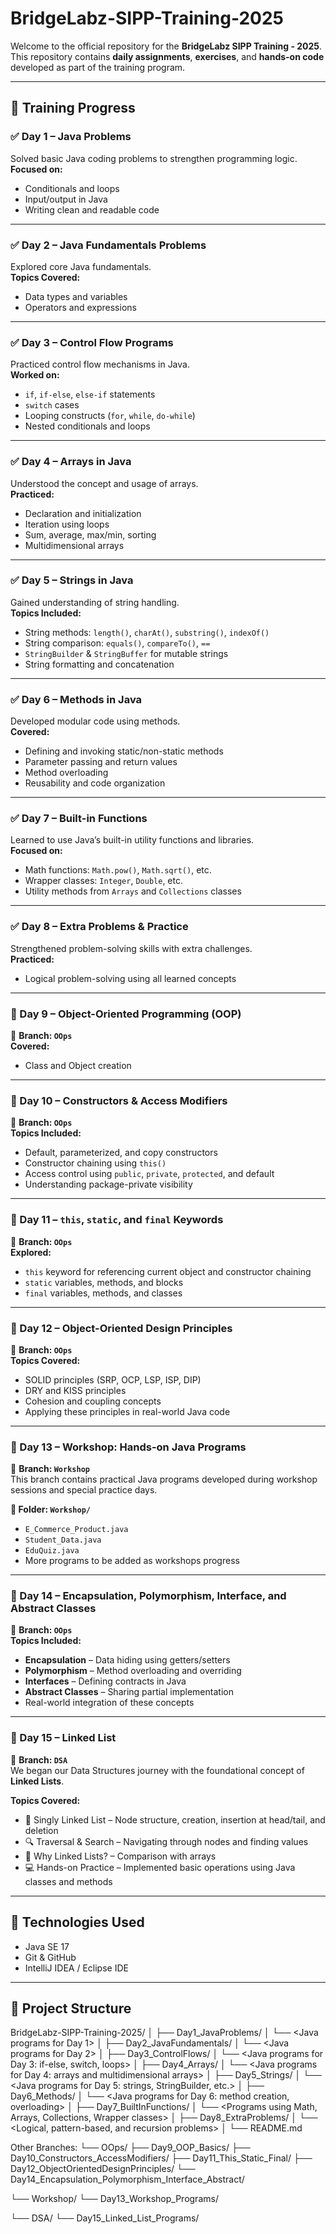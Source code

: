 # BridgeLabz-SIPP-Training-2025

Welcome to the official repository for the **BridgeLabz SIPP Training - 2025**.  
This repository contains **daily assignments**, **exercises**, and **hands-on code** developed as part of the training program.

---

## 📅 Training Progress



### ✅ Day 1 – Java Problems
Solved basic Java coding problems to strengthen programming logic.  
**Focused on:**
- Conditionals and loops  
- Input/output in Java  
- Writing clean and readable code  

---

### ✅ Day 2 – Java Fundamentals Problems
Explored core Java fundamentals.  
**Topics Covered:**
- Data types and variables  
- Operators and expressions  

---

### ✅ Day 3 – Control Flow Programs
Practiced control flow mechanisms in Java.  
**Worked on:**
- `if`, `if-else`, `else-if` statements  
- `switch` cases  
- Looping constructs (`for`, `while`, `do-while`)  
- Nested conditionals and loops  

---

### ✅ Day 4 – Arrays in Java
Understood the concept and usage of arrays.  
**Practiced:**
- Declaration and initialization  
- Iteration using loops  
- Sum, average, max/min, sorting  
- Multidimensional arrays  

---

### ✅ Day 5 – Strings in Java
Gained understanding of string handling.  
**Topics Included:**
- String methods: `length()`, `charAt()`, `substring()`, `indexOf()`  
- String comparison: `equals()`, `compareTo()`, `==`  
- `StringBuilder` & `StringBuffer` for mutable strings  
- String formatting and concatenation  

---

### ✅ Day 6 – Methods in Java
Developed modular code using methods.  
**Covered:**
- Defining and invoking static/non-static methods  
- Parameter passing and return values  
- Method overloading  
- Reusability and code organization  

---

### ✅ Day 7 – Built-in Functions
Learned to use Java’s built-in utility functions and libraries.  
**Focused on:**
- Math functions: `Math.pow()`, `Math.sqrt()`, etc.  
- Wrapper classes: `Integer`, `Double`, etc.  
- Utility methods from `Arrays` and `Collections` classes  

---

### ✅ Day 8 – Extra Problems & Practice
Strengthened problem-solving skills with extra challenges.  
**Practiced:**
- Logical problem-solving using all learned concepts  

---

### 🔄 Day 9 – Object-Oriented Programming (OOP)  
📍 **Branch: `OOps`**  
**Covered:**
- Class and Object creation  

---

### 🔄 Day 10 – Constructors & Access Modifiers  
📍 **Branch: `OOps`**  
**Topics Included:**
- Default, parameterized, and copy constructors  
- Constructor chaining using `this()`  
- Access control using `public`, `private`, `protected`, and default  
- Understanding package-private visibility  

---

### 🔄 Day 11 – `this`, `static`, and `final` Keywords  
📍 **Branch: `OOps`**  
**Explored:**
- `this` keyword for referencing current object and constructor chaining  
- `static` variables, methods, and blocks  
- `final` variables, methods, and classes  

---

### 🔄 Day 12 – Object-Oriented Design Principles  
📍 **Branch: `OOps`**  
**Topics Covered:**
- SOLID principles (SRP, OCP, LSP, ISP, DIP)  
- DRY and KISS principles  
- Cohesion and coupling concepts  
- Applying these principles in real-world Java code  

---

### 🧪 Day 13 – Workshop: Hands-on Java Programs  
📍 **Branch: `Workshop`**  
This branch contains practical Java programs developed during workshop sessions and special practice days.  

**📁 Folder: `Workshop/`**
- `E_Commerce_Product.java`  
- `Student_Data.java`  
- `EduQuiz.java`  
- More programs to be added as workshops progress  

---

### 🔗 Day 14 – Encapsulation, Polymorphism, Interface, and Abstract Classes  
📍 **Branch: `OOps`**  
**Topics Included:**
- **Encapsulation** – Data hiding using getters/setters  
- **Polymorphism** – Method overloading and overriding  
- **Interfaces** – Defining contracts in Java  
- **Abstract Classes** – Sharing partial implementation  
- Real-world integration of these concepts  

---

### 🔗 Day 15 – Linked List  
📍 **Branch: `DSA`**  
We began our Data Structures journey with the foundational concept of **Linked Lists**.

**Topics Covered:**
- 🧱 Singly Linked List – Node structure, creation, insertion at head/tail, and deletion  
- 🔍 Traversal & Search – Navigating through nodes and finding values  
- 🧠 Why Linked Lists? – Comparison with arrays  
- 💻 Hands-on Practice – Implemented basic operations using Java classes and methods  

---

## 📌 Technologies Used
- Java SE 17  
- Git & GitHub  
- IntelliJ IDEA / Eclipse IDE  

---
## 📁 Project Structure

BridgeLabz-SIPP-Training-2025/
│
├── Day1_JavaProblems/
│   └── <Java programs for Day 1>
│
├── Day2_JavaFundamentals/
│   └── <Java programs for Day 2>
│
├── Day3_ControlFlows/
│   └── <Java programs for Day 3: if-else, switch, loops>
│
├── Day4_Arrays/
│   └── <Java programs for Day 4: arrays and multidimensional arrays>
│
├── Day5_Strings/
│   └── <Java programs for Day 5: strings, StringBuilder, etc.>
│
├── Day6_Methods/
│   └── <Java programs for Day 6: method creation, overloading>
│
├── Day7_BuiltInFunctions/
│   └── <Programs using Math, Arrays, Collections, Wrapper classes>
│
├── Day8_ExtraProblems/
│   └── <Logical, pattern-based, and recursion problems>
│
└── README.md

Other Branches:
└── OOps/
    ├── Day9_OOP_Basics/
    ├── Day10_Constructors_AccessModifiers/
    ├── Day11_This_Static_Final/
    ├── Day12_ObjectOrientedDesignPrinciples/
    └── Day14_Encapsulation_Polymorphism_Interface_Abstract/

└── Workshop/
  └── Day13_Workshop_Programs/

└── DSA/
    └── Day15_Linked_List_Programs/



